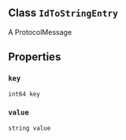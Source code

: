 

## Class  `IdToStringEntry` 
A ProtocolMessage

## Properties


###  `key` 
 `int64 key` 

###  `value` 
 `string value` 

